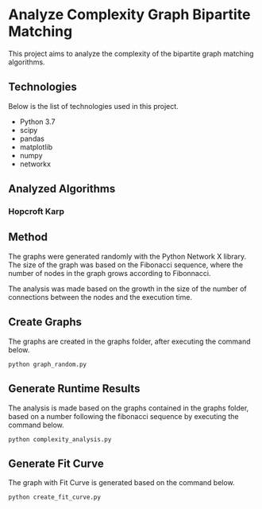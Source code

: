 # Analyze Complexity Graph Bipartite Matching
This project aims to analyze the complexity of the bipartite graph matching algorithms.

## Technologies
Below is the list of technologies used in this project.
* Python 3.7
* scipy
* pandas
* matplotlib
* numpy
* networkx

## Analyzed Algorithms
### Hopcroft Karp

## Method
The graphs were generated randomly with the Python Network X library. The size of the graph was based on the Fibonacci sequence, where the number of nodes in the graph grows according to Fibonnacci.

The analysis was made based on the growth in the size of the number of connections between the nodes and the execution time.

## Create Graphs
The graphs are created in the graphs folder, after executing the command below.
```
python graph_random.py
```
## Generate Runtime Results
The analysis is made based on the graphs contained in the graphs folder, based on a number following the fibonacci sequence by executing the command below.
```
python complexity_analysis.py
```

## Generate Fit Curve
The graph with Fit Curve is generated based on the command below.
```
python create_fit_curve.py
```
